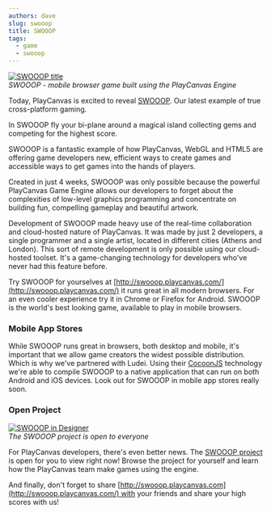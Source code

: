 ```yaml
---
authors: dave
slug: swooop
title: SWOOOP
tags:
  - game
  - swooop
---
```


[![SWOOOP title](/img/swooop_blog.jpg)](/img/swooop_blog.jpg)  
_SWOOOP - mobile browser game built using the PlayCanvas Engine_

Today, PlayCanvas is excited to reveal [SWOOOP](http://swooop.playcanvas.com). Our latest example of true cross-platform gaming.

<!-- truncate -->

In SWOOOP fly your bi-plane around a magical island collecting gems and competing for the highest score.

SWOOOP is a fantastic example of how PlayCanvas, WebGL and HTML5 are offering game developers new, efficient ways to create games and accessible ways to get games into the hands of players.

Created in just 4 weeks, SWOOOP was only possible because the powerful PlayCanvas Game Engine allows our developers to forget about the complexities of low-level graphics programming and concentrate on building fun, compelling gameplay and beautiful artwork.

Development of SWOOOP made heavy use of the real-time collaboration and cloud-hosted nature of PlayCanvas. It was made by just 2 developers, a single programmer and a single artist, located in different cities (Athens and London). This sort of remote development is only possible using our cloud-hosted toolset. It's a game-changing technology for developers who've never had this feature before.

Try SWOOOP for yourselves at [http://swooop.playcanvas.com/](http://swooop.playcanvas.com/) it runs great in all modern browsers. For an even cooler experience try it in Chrome or Firefox for Android. SWOOOP is the world's best looking game, available to play in mobile browsers.

### Mobile App Stores

While SWOOOP runs great in browsers, both desktop and mobile, it's important that we allow game creators the widest possible distribution. Which is why we've partnered with Ludei. Using their [CocoonJS](https://en.wikipedia.org/wiki/CocoonJS) technology we're able to compile SWOOOP to a native application that can run on both Android and iOS devices. Look out for SWOOOP in mobile app stores really soon.

### Open Project

[![SWOOOP in Designer](/img/designer-swooop.png)](/img/designer-swooop.png)  
_The SWOOOP project is open to everyone_

For PlayCanvas developers, there's even better news. The [SWOOOP project](https://playcanvas.com/project/4763/overview/swooop) is open for you to view right now! Browse the project for yourself and learn how the PlayCanvas team make games using the engine.

And finally, don't forget to share [http://swooop.playcanvas.com](http://swooop.playcanvas.com/) with your friends and share your high scores with us!
